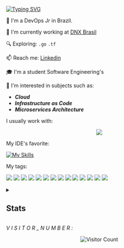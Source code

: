 [![Typing SVG](https://readme-typing-svg.demolab.com/?lines=👋+HI+THERE;&height=150&width=800&size=70&font=Abel&color=FFFFFF&center=true)](https://git.io/typing-svg)

🌱 I'm a DevOps Jr in Brazil.

🏢 I'm currently working at [DNX Brasil](https://www.linkedin.com/company/dnxbrasil/)

🔍 Exploring: `.go` `.tf`

📫 Reach me: [Linkedin](https://www.linkedin.com/in/isabellecoimbra/)   

🎓 I'm a student Software Engineering's

:pencil: I'm interested in subjects such as:
- ***Cloud***
- ***Infrastructure as Code***
- ***Microservices Architecture***


I usually work with:
<p align="center">
  <a href="https://skillicons.dev">
    <img src="https://skillicons.dev/icons?i=git,aws,docker,bash,gitlab,go,grafana,mysql,terraform " />
  </a>
</p>

My IDE's favorite:

[![My Skills](https://skillicons.dev/icons?i=vscode)](https://skillicons.dev)


My tags:

<img src="https://img.shields.io/badge/Amazon_AWS-FF9900?style=for-the-badge&logo=amazonaws&logoColor=white" /> <img src="https://img.shields.io/badge/Azure_DevOps-0078D7?style=for-the-badge&logo=azure-devops&logoColor=white" /> <img src="https://img.shields.io/badge/Shell_Script-121011?style=for-the-badge&logo=gnu-bash&logoColor=white" /> <img src="https://img.shields.io/badge/json-5E5C5C?style=for-the-badge&logo=json&logoColor=white" /> <img src="https://img.shields.io/badge/Terraform-7B42BC?style=for-the-badge&logo=terraform&logoColor=white" /> <img src="https://img.shields.io/badge/Python-FFD43B?style=for-the-badge&logo=python&logoColor=blue" /> <img src="https://img.shields.io/badge/Ansible-000000?style=for-the-badge&logo=ansible&logoColor=white" /> <img src="https://img.shields.io/badge/Nginx-009639?style=for-the-badge&logo=nginx&logoColor=white" /> <img src="https://img.shields.io/badge/MySQL-005C84?style=for-the-badge&logo=mysql&logoColor=white" /> <img src="https://img.shields.io/badge/Linux-FCC624?style=for-the-badge&logo=linux&logoColor=black" /> <img src="https://img.shields.io/badge/Kali_Linux-557C94?style=for-the-badge&logo=kali-linux&logoColor=white" /> <img src="https://img.shields.io/badge/Ubuntu-E95420?style=for-the-badge&logo=ubuntu&logoColor=white" /> <img src="https://img.shields.io/badge/GitHub-100000?style=for-the-badge&logo=github&logoColor=white" /> <img src="https://img.shields.io/badge/Discord-5865F2?style=for-the-badge&logo=discord&logoColor=white" />

<details>
  <summary><h2>Stats</h2></summary>

  <!-- Adicionando um contêiner para organizar os elementos -->
  <div align="center" style="display: flex; flex-wrap: wrap; gap: 10px; justify-content: space-between;">

  <!-- Stats e Streak -->
  <div style="flex: 1; min-width: 100px;">
      <a href="https://github.com/isa02dotexe">
        <img alt="Isabelle Coimbra's Github Stats" src="https://github-readme-stats.vercel.app/api?username=isa02dotexe&show_icons=true&theme=midnight-purple" style="width: 50%; height: auto;" />
      </a>
      <a href="https://git.io/streak-stats">
        <img alt="Isabelle Coimbra's GitHub Streak" src="https://streak-stats.demolab.com/?user=isa02dotexe&theme=midnight-purple" style="width: 50%; height: auto;" />
      </a>
  </div>

  <!-- Top Langs -->
  <div style="flex: 1; min-width: 200px;">
      <a href="https://github.com/anuraghazra/github-readme-stats">
        <img alt="Isabelle Coimbra's Top Langs" src="https://github-readme-stats.vercel.app/api/top-langs/?username=isa02dotexe&theme=midnight-purple" style="width: 50%; height: auto;" />
      </a>
    </div>
  </div>

  <!-- GitHub Activity Graph abaixo dos outros elementos -->
  <a href="https://github.com/ashutosh00710/github-readme-activity-graph">
    <img alt="Isabelle Coimbra's GitHub Activity Graph" src="https://github-readme-activity-graph.vercel.app/graph?username=isa02dotexe&theme=nightowl" style="width: 100%; height: auto;" />
  </a>
</details>


*V I S I T O R _ N U M B E R :*
<div align="center">

![Visitor Count](https://profile-counter.glitch.me/{isa02dotexe}/count.svg)

</div>





